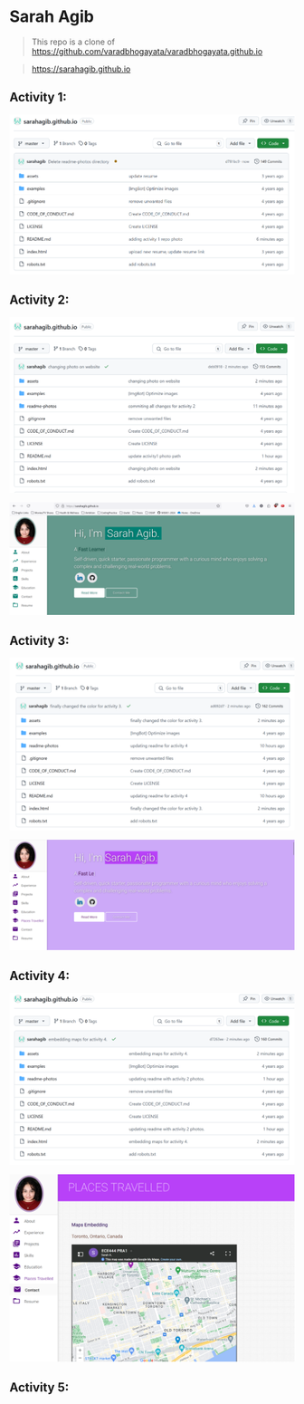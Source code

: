 # Sarah Agib
> This repo is a clone of https://github.com/varadbhogayata/varadbhogayata.github.io

> https://sarahagib.github.io

## Activity 1: 

![Activity 1 Repo Photo](readme-photos/activity1-repo.png)

## Activity 2:

![Activity 2 Repo Photo](readme-photos/activity2-repo.png)

![Activity 2 Website Photo](readme-photos/activity2-website.png)

## Activity 3: 

![Activity 3 Repo Photo](readme-photos/activity3-repo.png)

![Activity 3 Website Photo](readme-photos/activity3-website.png)

## Activity 4:

![Activity 4 Repo Photo](readme-photos/activity4-repo.png)

![Activity 4 Website Photo](readme-photos/activity4-website.png)

## Activity 5: 